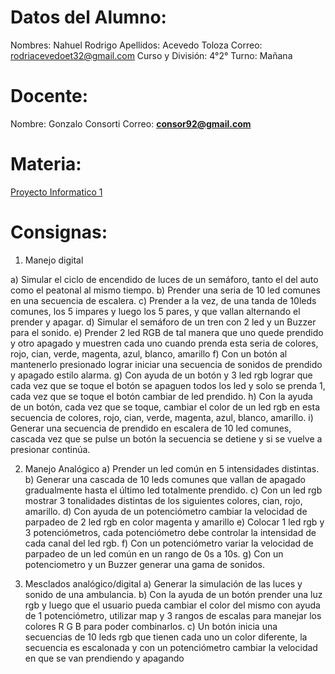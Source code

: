 # Datos del Alumno:

Nombres: Nahuel Rodrigo 
Apellidos: Acevedo Toloza
Correo: rodriacevedoet32@gmail.com
Curso y División: 4°2°
Turno: Mañana

# Docente:
Nombre: Gonzalo Consorti
Correo: **[consor92@gmail.com](https://mail.google.com/mail/?view=cm&fs=1&to=consor92%40gmail.com&authuser=0)**

# Materia:
[Proyecto Informatico 1](https://classroom.google.com/c/NjU1NzcwMjE5NzM0)

# Consignas: 
1) Manejo digital

a) Simular el ciclo de encendido de luces de un semáforo, tanto el del auto como el peatonal al mismo tiempo.
b) Prender una seria de 10 led comunes en una secuencia de escalera.
c) Prender a la vez, de una tanda de 10leds comunes, los 5 impares y luego los 5 pares, y que vallan alternando el prender y apagar.
d) Simular el semáforo de un tren con 2 led y un Buzzer para el sonido.
e) Prender 2 led RGB de tal manera que uno quede prendido y otro apagado y muestren cada uno cuando prenda esta seria de colores, rojo, cian, verde, magenta, azul, blanco, amarillo
f) Con un botón al mantenerlo presionado lograr iniciar una secuencia de sonidos de prendido y apagado estilo alarma.
g) Con ayuda de un botón y 3 led rgb lograr que cada vez que se toque el botón se apaguen todos los led y solo se prenda 1, cada vez que se toque el botón cambiar de led prendido.
h) Con la ayuda de un botón, cada vez que se toque, cambiar el color de un led rgb en esta secuencia de colores, rojo, cian, verde, magenta, azul, blanco, amarillo.
i) Generar una secuencia de prendido en escalera de 10 led comunes, cascada vez que se pulse un botón la secuencia se detiene y si se vuelve a presionar continúa.

2) Manejo Analógico
a) Prender un led común en 5 intensidades distintas.
b) Generar una cascada de 10 leds comunes que vallan de apagado gradualmente hasta el último led totalmente prendido.
c) Con un led rgb mostrar 3 tonalidades distintas de los siguientes colores, cian, rojo, amarillo.
d) Con ayuda de un potenciómetro cambiar la velocidad de parpadeo de 2 led rgb en color magenta y amarillo
e) Colocar 1 led rgb y 3 potenciómetros, cada potenciómetro debe controlar la intensidad de cada canal del led rgb.
f) Con un potenciómetro variar la velocidad de parpadeo de un led común en un rango de 0s a 10s.
g) Con un potenciometro y un Buzzer generar una gama de sonidos.

3) Mesclados analógico/digital
a) Generar la simulación de las luces y sonido de una ambulancia.
b) Con la ayuda de un botón prender una luz rgb y luego que el usuario pueda cambiar el color del mismo con ayuda de 1 potenciómetro, utilizar map y 3 rangos de escalas para manejar los colores R G B para poder combinarlos.
c) Un botón inicia una secuencias de 10 leds rgb que tienen cada uno un color diferente, la secuencia es escalonada y con un potenciómetro cambiar la velocidad en que se van prendiendo y apagando


